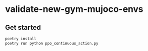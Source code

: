 # validate-new-gym-mujoco-envs

## Get started

```bash
poetry install
poetry run python ppo_continuous_action.py
```